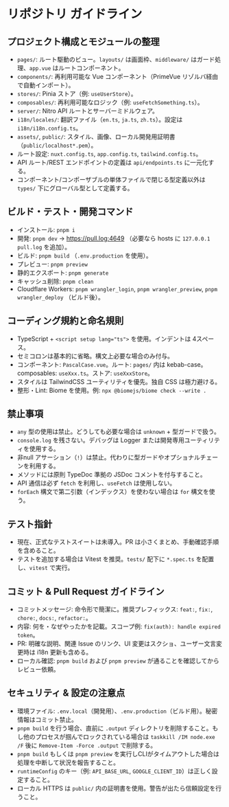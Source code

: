 # リポジトリ ガイドライン

## プロジェクト構成とモジュールの整理
- `pages/`: ルート駆動のビュー。`layouts/` は画面枠、`middleware/` はガード処理、`app.vue` はルートコンポーネント。
- `components/`: 再利用可能な Vue コンポーネント（PrimeVue リゾルバ経由で自動インポート）。
- `stores/`: Pinia ストア（例: `useUserStore`）。
- `composables/`: 再利用可能なロジック（例: `useFetchSomething.ts`）。
- `server/`: Nitro API ルートとサーバーミドルウェア。
- `i18n/locales/`: 翻訳ファイル（`en.ts`, `ja.ts`, `zh.ts`）。設定は `i18n/i18n.config.ts`。
- `assets/`, `public/`: スタイル、画像、ローカル開発用証明書（`public/localhost*.pem`）。
- ルート設定: `nuxt.config.ts`, `app.config.ts`, `tailwind.config.ts`。
- API ルート/REST エンドポイントの定義は `api/endpoints.ts` に一元化する。
- コンポーネント/コンポーザブルの単体ファイルで閉じる型定義以外は `types/` 下にグローバル型として定義する。

## ビルド・テスト・開発コマンド
- インストール: `pnpm i`
- 開発: `pnpm dev` → https://pull.log:4649 （必要なら hosts に `127.0.0.1 pull.log` を追加）。
- ビルド: `pnpm build` （`.env.production` を使用）。
- プレビュー: `pnpm preview`
- 静的エクスポート: `pnpm generate`
- キャッシュ削除: `pnpm clean`
- Cloudflare Workers: `pnpm wrangler_login`, `pnpm wrangler_preview`, `pnpm wrangler_deploy` （ビルド後）。

## コーディング規約と命名規則
- TypeScript + `<script setup lang="ts">` を使用。インデントは 4スペース。
- セミコロンは基本的に省略。構文上必要な場合のみ付与。
- コンポーネント: `PascalCase.vue`。ルート: `pages/` 内は kebab-case。composables: `useXxx.ts`。ストア: `useXxxStore`。
- スタイルは TailwindCSS ユーティリティを優先。独自 CSS は極力避ける。
- 整形・Lint: Biome を使用。例: `npx @biomejs/biome check --write .`

## 禁止事項
- `any` 型の使用は禁止。どうしても必要な場合は `unknown` + 型ガードで扱う。  
- `console.log` を残さない。デバッグは Logger または開発専用ユーティリティを使用する。  
- 非null アサーション（`!`）は禁止。代わりに型ガードやオプショナルチェーンを利用する。  
- メソッドには原則 TypeDoc 準拠の JSDoc コメントを付与すること。  
- API 通信は必ず `fetch` を利用し、`useFetch` は使用しない。  
- `forEach` 構文で第二引数（インデックス）を使わない場合は `for` 構文を使う。  

## テスト指針
- 現在、正式なテストスイートは未導入。PR は小さくまとめ、手動確認手順を含めること。
- テストを追加する場合は Vitest を推奨。`tests/` 配下に `*.spec.ts` を配置し、`vitest` で実行。

## コミット & Pull Request ガイドライン
- コミットメッセージ: 命令形で簡潔に。推奨プレフィックス: `feat:`, `fix:`, `chore:`, `docs:`, `refactor:`。
- 内容: 何を・なぜやったかを記載。スコープ例: `fix(auth): handle expired token`。
- PR: 明確な説明、関連 Issue のリンク、UI 変更はスクショ、ユーザー文言変更時は i18n 更新も含める。
- ローカル確認: `pnpm build` および `pnpm preview` が通ることを確認してからレビュー依頼。

## セキュリティ & 設定の注意点
- 環境ファイル: `.env.local`（開発用）、`.env.production`（ビルド用）。秘密情報はコミット禁止。
- `pnpm build` を行う場合、直前に `.output` ディレクトリを削除すること。もし他のプロセスが掴んでロックされている場合は `taskkill /IM node.exe /F` 後に `Remove-Item -Force .output` で削除する。
- `pnpm build` もしくは `pnpm preview` を実行しCLIがタイムアウトした場合は処理を中断して状況を報告すること。
- `runtimeConfig` のキー（例: `API_BASE_URL`, `GOOGLE_CLIENT_ID`）は正しく設定すること。
- ローカル HTTPS は `public/` 内の証明書を使用。警告が出たら信頼設定を行うこと。
